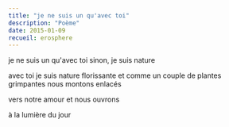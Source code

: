 ```yaml
---
title: "je ne suis un qu'avec toi"
description: "Poème"
date: 2015-01-09
recueil: erosphere
---
```


je ne suis un qu'avec toi
sinon, je suis nature

avec toi je suis nature florissante
et comme un couple de plantes grimpantes
nous montons enlacés

vers notre amour et nous ouvrons

à la lumière du jour
